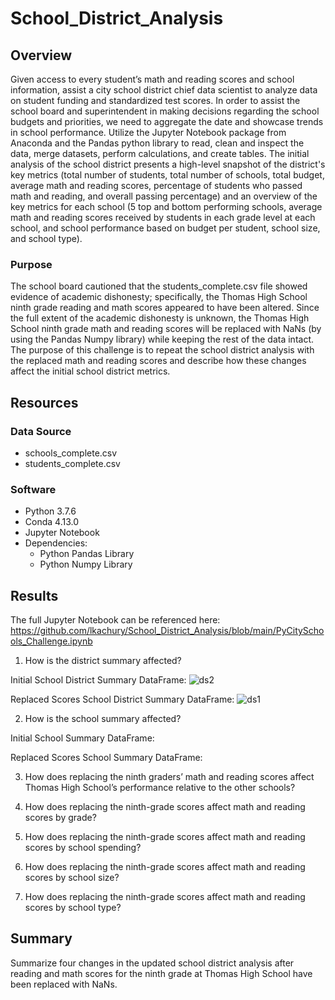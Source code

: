# School_District_Analysis

## Overview 

Given access to every student’s math and reading scores and school information, assist a city school district chief data scientist to analyze data on student funding and standardized test scores. In order to assist the school board and superintendent in making decisions regarding the school budgets and priorities, we need to aggregate the date and showcase trends in school performance. Utilize the Jupyter Notebook package from Anaconda and the Pandas python library to read, clean and inspect the data, merge  datasets, perform calculations, and create tables. The initial analysis of the school district presents a high-level snapshot of the district's key metrics (total number of students, total number of schools, total budget, average math and reading scores, percentage of students who passed math and reading, and overall passing percentage) and an overview of the key metrics for each school (5 top and bottom performing schools, average math and reading scores received by students in each grade level at each school, and school performance based on budget per student, school size, and school type). 

### Purpose

The school board cautioned that the students_complete.csv file showed evidence of academic dishonesty; specifically, the Thomas High School ninth grade reading and math scores appeared to have been altered. Since the full extent of the academic dishonesty is unknown, the Thomas High School ninth grade math and reading scores will be replaced with NaNs (by using the Pandas Numpy library) while keeping the rest of the data intact. The purpose of this challenge is to repeat the school district analysis with the replaced math and reading scores and describe how these changes affect the initial school district metrics.

## Resources
### Data Source 
- schools_complete.csv
- students_complete.csv

### Software
- Python 3.7.6
- Conda 4.13.0
- Jupyter Notebook 
- Dependencies:
  - Python Pandas Library
  - Python Numpy Library

## Results

The full Jupyter Notebook can be referenced here: https://github.com/lkachury/School_District_Analysis/blob/main/PyCitySchools_Challenge.ipynb

1. How is the district summary affected?

Initial School District Summary DataFrame:
![ds2](https://user-images.githubusercontent.com/108038989/181267105-053a8563-69b4-415b-ab54-daa65f980796.png)

Replaced Scores School District Summary DataFrame:
![ds1](https://user-images.githubusercontent.com/108038989/181267117-86a70221-3c5e-44d0-a5bd-f8d78b939ccf.png)

2. How is the school summary affected?

Initial School Summary DataFrame:


Replaced Scores School Summary DataFrame:


3. How does replacing the ninth graders’ math and reading scores affect Thomas High School’s performance relative to the other schools?


4. How does replacing the ninth-grade scores affect math and reading scores by grade?



5. How does replacing the ninth-grade scores affect math and reading scores by school spending?



6. How does replacing the ninth-grade scores affect math and reading scores by school size?



7. How does replacing the ninth-grade scores affect math and reading scores by school type?


## Summary
Summarize four changes in the updated school district analysis after reading and math scores for the ninth grade at Thomas High School have been replaced with NaNs.


